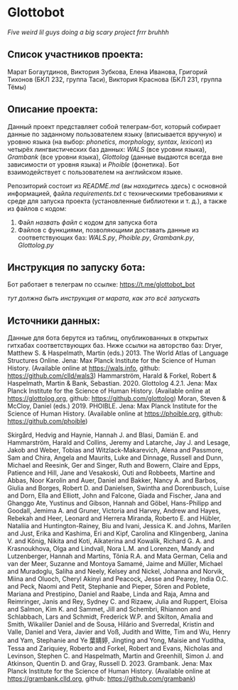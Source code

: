 # Glottobot
_Five weird lil guys doing a big scary project frrr bruhhh_

## Список участников проекта: 
Марат Богаутдинов, Виктория Зубкова, Елена Иванова, Григорий Тихонов (БКЛ 232, группа Таси), Виктория Краснова (БКЛ 231, группа Тёмы)

## Описание проекта:
Данный проект представляет собой телеграм-бот, который собирает данные по заданному пользователем языку (вписывается вручную) и уровню языка (на выбор: _phonetics, morphology, syntax, lexicon_) из четырёх лингвистических баз данных: _WALS_ (все уровни языка), _Grambank_ (все уровни языка), _Glottolog_ (данные выдаются всегда вне зависимости от уровня языка) и _Phoible_ (фонетика). Бот взаимодействует с пользователем на английском языке.

Репозиторий состоит из *README.md* (_вы находитесь здесь_) с основной информацией, файла *requirements.txt* с техническими требованиями к среде для запуска проекта (установленные библиотеки и т. д.), а также из файлов с кодом:
1) Файл *назвать файл* с кодом для запуска бота
2) Файлов с функциями, позволяющими доставать данные из соответствующих баз: *WALS.py*, *Phoible.py*, *Grambank.py*, *Glottolog.py*

## Инструкция по запуску бота:
Бот работает в телеграм по ссылке: 
https://t.me/glottobot_bot

*тут должна быть инструкция от марата, как это всё запускать*

## Источники данных:
Данные для бота берутся из таблиц, опубликованных в открытых гитхабах соответствующих баз. Ниже ссылки на авторство баз:
  Dryer, Matthew S. & Haspelmath, Martin (eds.) 2013. The World Atlas of Language Structures Online. Jena: Max Planck Institute for the Science of Human History. (Available online at https://wals.info, github: https://github.com/clld/wals3)
  Hammarström, Harald & Forkel, Robert & Haspelmath, Martin & Bank, Sebastian. 2020. Glottolog 4.2.1. Jena: Max Planck Institute for the Science of Human History. (Available online at https://glottolog.org, github: https://github.com/glottolog)
  Moran, Steven & McCloy, Daniel (eds.) 2019. PHOIBLE. Jena: Max Planck Institute for the Science of Human History. (Available online at https://phoible.org, github: https://github.com/phoible)
  
  Skirgård, Hedvig and Haynie, Hannah J. and Blasi, Damián E. and Hammarström, Harald and Collins, Jeremy and Latarche, Jay J. and Lesage, Jakob and Weber, Tobias and Witzlack-Makarevich, Alena and Passmore, Sam and Chira, Angela and Maurits, Luke and Dinnage, Russell and Dunn, Michael and Reesink, Ger and Singer, Ruth and Bowern, Claire and Epps, Patience and Hill, Jane and Vesakoski, Outi and Robbeets, Martine and Abbas, Noor Karolin and Auer, Daniel and Bakker, Nancy A. and Barbos, Giulia and Borges, Robert D. and Danielsen, Swintha and Dorenbusch, Luise and Dorn, Ella and Elliott, John and Falcone, Giada and Fischer, Jana and Ghanggo Ate, Yustinus and Gibson, Hannah and Göbel, Hans-Philipp and Goodall, Jemima A. and Gruner, Victoria and Harvey, Andrew and Hayes, Rebekah and Heer, Leonard and Herrera Miranda, Roberto E. and Hübler, Nataliia and Huntington-Rainey, Biu and Ivani, Jessica K. and Johns, Marilen and Just, Erika and Kashima, Eri and Kipf, Carolina and Klingenberg, Janina V. and König, Nikita and Koti, Aikaterina and Kowalik, Richard G. A. and Krasnoukhova, Olga and Lindvall, Nora L.M. and Lorenzen, Mandy and Lutzenberger, Hannah and Martins, Tônia R.A. and Mata German, Celia and van der Meer, Suzanne and Montoya Samamé, Jaime and Müller, Michael and Muradoglu, Saliha and Neely, Kelsey and Nickel, Johanna and Norvik, Miina and Oluoch, Cheryl Akinyi and Peacock, Jesse and Pearey, India O.C. and Peck, Naomi and Petit, Stephanie and Pieper, Sören and Poblete, Mariana and Prestipino, Daniel and Raabe, Linda and Raja, Amna and Reimringer, Janis and Rey, Sydney C. and Rizaew, Julia and Ruppert, Eloisa and Salmon, Kim K. and Sammet, Jill and Schembri, Rhiannon and Schlabbach, Lars and Schmidt, Frederick W.P. and Skilton, Amalia and Smith, Wikaliler Daniel and de Sousa, Hilário and Sverredal, Kristin and Valle, Daniel and Vera, Javier and Voß, Judith and Witte, Tim and Wu, Henry and Yam, Stephanie and Ye 葉婧婷, Jingting and Yong, Maisie and Yuditha, Tessa and Zariquiey, Roberto and Forkel, Robert and Evans, Nicholas and Levinson, Stephen C. and Haspelmath, Martin and Greenhill, Simon J. and Atkinson, Quentin D. and Gray, Russell D. 2023. Grambank. Jena: Max Planck Institute for the Science of Human History. (Available online at https://grambank.clld.org, github: https://github.com/grambank)
  
